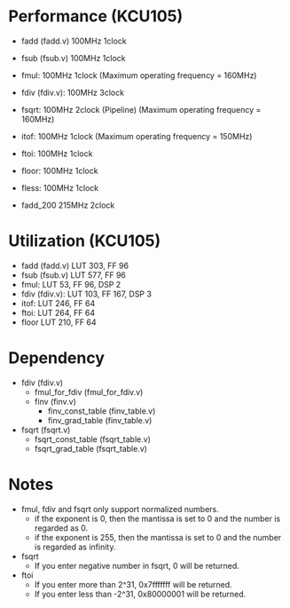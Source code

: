 # Performance (KCU105)
- fadd (fadd.v) 100MHz 1clock
- fsub (fsub.v) 100MHz 1clock
- fmul: 100MHz 1clock (Maximum operating frequency = 160MHz)
- fdiv (fdiv.v): 100MHz 3clock
- fsqrt: 100MHz 2clock (Pipeline) (Maximum operating frequency = 160MHz)
- itof: 100MHz 1clock (Maximum operating frequency = 150MHz)
- ftoi: 100MHz 1clock 
- floor: 100MHz 1clock
- fless: 100MHz 1clock

- fadd_200 215MHz 2clock


# Utilization (KCU105)
- fadd (fadd.v) LUT 303, FF 96
- fsub (fsub.v) LUT 577, FF 96
- fmul: LUT 53, FF 96, DSP 2
- fdiv (fdiv.v): LUT 103, FF 167, DSP 3
- itof: LUT 246, FF 64
- ftoi: LUT 264, FF 64
- floor LUT 210, FF 64

# Dependency
- fdiv (fdiv.v)
  - fmul_for_fdiv (fmul_for_fdiv.v)
  - finv (finv.v)
    - finv_const_table (finv_table.v)
    - finv_grad_table (finv_table.v)
- fsqrt (fsqrt.v)
  - fsqrt_const_table (fsqrt_table.v)
  - fsqrt_grad_table (fsqrt_table.v)
    
# Notes
- fmul, fdiv and fsqrt only support normalized numbers.
  - if the exponent is 0, then the mantissa is set to 0 and the number is regarded as 0.
  - if the exponent is 255, then the mantissa is set to 0 and the number is regarded as infinity.
- fsqrt
  - If you enter negative number in fsqrt, 0 will be returned.
- ftoi
  - If you enter more than 2^31, 0x7fffffff will be returned.
  - If you enter less than -2^31, 0x80000001 will be returned.
